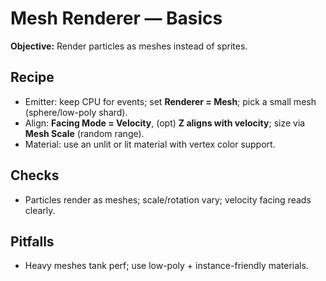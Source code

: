 # Mesh Renderer — Basics
**Objective:** Render particles as meshes instead of sprites.
## Recipe
- Emitter: keep CPU for events; set **Renderer = Mesh**; pick a small mesh (sphere/low-poly shard).
- Align: **Facing Mode = Velocity**, (opt) **Z aligns with velocity**; size via **Mesh Scale** (random range).
- Material: use an unlit or lit material with vertex color support.
## Checks
- Particles render as meshes; scale/rotation vary; velocity facing reads clearly.
## Pitfalls
- Heavy meshes tank perf; use low-poly + instance-friendly materials.
